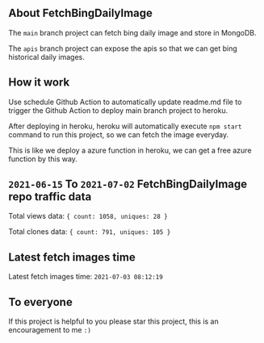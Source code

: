 ## About FetchBingDailyImage

The `main` branch project can fetch bing daily image and store in MongoDB.

The `apis` branch project can expose the apis so that we can get bing historical daily images.

## How it work

Use schedule Github Action to automatically update readme.md file to trigger the Github Action to deploy main branch project to heroku.

After deploying in heroku, heroku will automatically execute `npm start` command to run this project, so we can fetch the image everyday.

This is like we deploy a azure function in heroku, we can get a free azure function by this way.

## `2021-06-15` To `2021-07-02` FetchBingDailyImage repo traffic data

Total views data: `{ count: 1058, uniques: 28 }`

Total clones data: `{ count: 791, uniques: 105 }`

## Latest fetch images time

Latest fetch images time: `2021-07-03 08:12:19`

## To everyone

If this project is helpful to you please star this project, this is an encouragement to me `:)`



